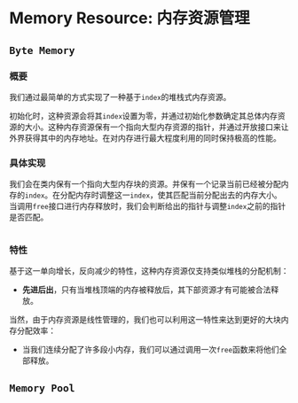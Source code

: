 # Memory Resource: 内存资源管理

## `Byte Memory`

### 概要

我们通过最简单的方式实现了一种基于`index`的堆栈式内存资源。

初始化时，这种资源会将其`index`设置为零，并通过初始化参数确定其总体内存资源的大小。这种内存资源保有一个指向大型内存资源的指针，并通过开放接口来让外界获得其中的内存地址。在对内存进行最大程度利用的同时保持极高的性能。

### 具体实现

我们会在类内保有一个指向大型内存块的资源。并保有一个记录当前已经被分配内存的`index`。在分配内存时调整这一`index`，使其匹配当前分配出去的内存大小。当调用`free`接口进行内存释放时，我们会判断给出的指针与调整`index`之前的指针是否匹配。

```c++

```



### 特性

基于这一单向增长，反向减少的特性，这种内存资源仅支持类似堆栈的分配机制：

- **先进后出**，只有当堆栈顶端的内存被释放后，其下部资源才有可能被合法释放。

当然，由于内存资源是线性管理的，我们也可以利用这一特性来达到更好的大块内存分配效率：

- 当我们连续分配了许多段小内存，我们可以通过调用一次`free`函数来将他们全部释放。



## `Memory Pool`

